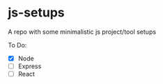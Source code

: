 # js-setups
A repo with some minimalistic js project/tool setups

To Do:
- [x] Node
- [ ] Express
- [ ] React
